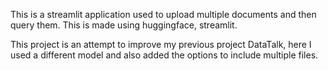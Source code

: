This is a streamlit application used to upload multiple documents and then query them. This is made using huggingface, streamlit.

This project is an attempt to improve my previous project DataTalk, here I used a different model and also added the options to include multiple files.
